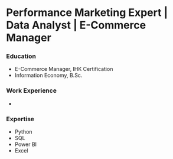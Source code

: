 # Performance Marketing Expert | Data Analyst | E-Commerce Manager

### Education
- E-Commerce Manager, IHK Certification
- Information Economy, B.Sc.

### Work Experience
- 

### Expertise
- Python
- SQL
- Power BI
- Excel
